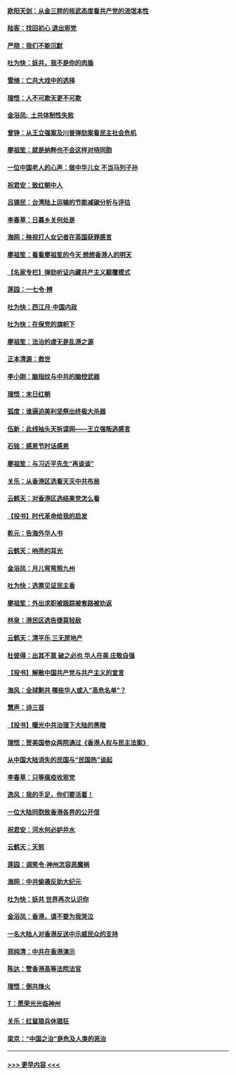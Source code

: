 #### [欧阳天剑：从金三胖的核武态度看共产党的流氓本性](../pages/nsc993/n11702238.md?t=12051701) 
#### [陆客：找回初心 退出邪党](../pages/nsc993/n11702213.md?t=12051701) 
#### [严晓：我们不能沉默](../pages/nsc993/n11702110.md?t=12051701) 
#### [吐为快：妖共，我不是你的肉盾](../pages/nsc993/n11701366.md?t=12051701) 
#### [雪绮：亡共大戏中的选择](../pages/nsc993/n11699922.md?t=12051701) 
#### [理悟：人不可欺天更不可欺](../pages/nsc993/n11699657.md?t=12051701) 
#### [金浴凤:  土共体制性失败](../pages/nsc993/n11699361.md?t=12051701) 
#### [曾铮：从王立强案及川普弹劾案看民主社会危机](../pages/nsc993/n11699318.md?t=12051701) 
#### [廖祖笙：就是纳粹也不会这样对待同胞](../pages/nsc993/n11697658.md?t=12051701) 
#### [一位中国老人的心声：做中华儿女 不当马列子孙](../pages/nsc993/n11697525.md?t=12051701) 
#### [祝君安：致红朝中人](../pages/nsc993/n11697518.md?t=12051701) 
#### [吕锡民：台湾陆上运输的节能减碳分析与评估](../pages/nsc993/n11694983.md?t=12051701) 
#### [李春草：日暮乡关何处是](../pages/nsc993/n11694805.md?t=12051701) 
#### [海网：殃视打人女记者在英国获罪感言](../pages/nsc993/n11693832.md?t=12051701) 
#### [廖祖笙：看看廖祖笙的今天 想想香港人的明天](../pages/nsc993/n11693707.md?t=12051701) 
#### [【名家专栏】弹劾听证内藏共产主义颠覆模式](../pages/nsc993/n11693563.md?t=12051701) 
#### [莲园：一七令‧辨](../pages/nsc993/n11692558.md?t=12051701) 
#### [吐为快：西江月·中国内政](../pages/nsc993/n11692071.md?t=12051701) 
#### [吐为快：在保党的旗帜下](../pages/nsc993/n11691188.md?t=12051701) 
#### [廖祖笙：法治的虚无是乱港之源](../pages/nsc993/n11690605.md?t=12051701) 
#### [正本清源：救世](../pages/nsc993/n11689134.md?t=12051701) 
#### [李小刚：脑指纹与中共的脑控武器](../pages/nsc993/n11688900.md?t=12051701) 
#### [理悟：末日红朝](../pages/nsc993/n11688829.md?t=12051701) 
#### [弧度：谁逼迫美利坚祭出终极大杀器](../pages/nsc993/n11688735.md?t=12051701) 
#### [伍新：此线抽头天拆谍网——王立强叛逃感言](../pages/nsc993/n11687981.md?t=12051701) 
#### [石铭：感恩节时话感恩](../pages/nsc993/n11687568.md?t=12051701) 
#### [廖祖笙：与习近平先生“再谈谈”](../pages/nsc993/n11687005.md?t=12051701) 
#### [关乐：从香港区选看天灭中共布局](../pages/nsc993/n11686647.md?t=12051701) 
#### [云鹤天：对香港区选结果党怎么看](../pages/nsc993/n11686216.md?t=12051701) 
#### [【投书】时代革命给我的启发](../pages/nsc993/n11684287.md?t=12051701) 
#### [乾元：告海外华人书](../pages/nsc993/n11684044.md?t=12051701) 
#### [云鹤天：响亮的耳光](../pages/nsc993/n11684254.md?t=12051701) 
#### [金浴凤：月儿弯弯照九州](../pages/nsc993/n11684231.md?t=12051701) 
#### [吐为快：选票见证民主香](../pages/nsc993/n11684206.md?t=12051701) 
#### [廖祖笙：外出求职被跟踪被套路被劝返](../pages/nsc993/n11683874.md?t=12051701) 
#### [林泉：港民区选告捷莫轻敌](../pages/nsc993/n11683930.md?t=12051701) 
#### [云鹤天：清平乐 三无房地产](../pages/nsc993/n11681521.md?t=12051701) 
#### [杜彼得：出其不意 破之必也 华人在美 庄敬自强](../pages/nsc993/n11679554.md?t=12051701) 
#### [【投书】解散中国共产党与共产主义的宣言](../pages/nsc993/n11679177.md?t=12051701) 
#### [海风：全球剿共 哪些华人或入“高危名单”？](../pages/nsc993/n11678617.md?t=12051701) 
#### [慧声：诗三首](../pages/nsc993/n11678848.md?t=12051701) 
#### [【投书】曝光中共治理下大陆的黑暗](../pages/nsc993/n11678674.md?t=12051701) 
#### [理悟：贺美国参众两院通过《香港人权与民主法案》](../pages/nsc993/n11678104.md?t=12051701) 
#### [从中国大陆消失的民国与“民国热”谈起](../pages/nsc993/n11678075.md?t=12051701) 
#### [李春草：只等瘟疫收邪党](../pages/nsc993/n11677308.md?t=12051701) 
#### [逸风：我的手足，你们要活着！](../pages/nsc993/n11676352.md?t=12051701) 
#### [一位大陆同胞致香港各界的公开信](../pages/nsc993/n11675761.md?t=12051701) 
#### [祝君安：河水何必妒井水](../pages/nsc993/n11675746.md?t=12051701) 
#### [云鹤天：天怒](../pages/nsc993/n11675718.md?t=12051701) 
#### [莲园：调笑令‧神州怎容恶魔祸](../pages/nsc993/n11675648.md?t=12051701) 
#### [海网：中共偷袭反助大纪元](../pages/nsc993/n11673515.md?t=12051701) 
#### [吐为快：妖共 世界再次认识你](../pages/nsc993/n11673506.md?t=12051701) 
#### [金浴凤：香港，请不要为我哭泣](../pages/nsc993/n11673248.md?t=12051701) 
#### [一名大陆人对香港反送中示威民众的支持](../pages/nsc993/n11672615.md?t=12051701) 
#### [郑纯清：中共在香港演示](../pages/nsc993/n11670539.md?t=12051701) 
#### [陈达：赞香港高等法院法官](../pages/nsc993/n11669542.md?t=12051701) 
#### [理悟：倒共烽火](../pages/nsc993/n11668844.md?t=12051701) 
#### [T：愿荣光光临神州](../pages/nsc993/n11668421.md?t=12051701) 
#### [关乐：红鼠狼兵休猖狂](../pages/nsc993/n11668378.md?t=12051701) 
#### [梁京：“中国之治”是危及人类的恶治](../pages/nsc993/n11668328.md?t=12051701) 

----
#### [ >>> 更早内容 <<< ](../indexes/nsc993-earlier.md)
